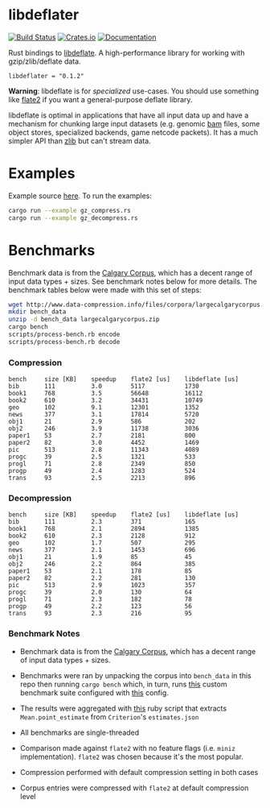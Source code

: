 # libdeflater

[![Build Status](https://travis-ci.org/adamkewley/libdeflater.svg?branch=master)](https://travis-ci.org/adamkewley/libdeflater)
[![Crates.io](https://img.shields.io/crates/v/libdeflater.svg?maxAge=2592000)](https://crates.io/crates/libdeflater)
[![Documentation](https://docs.rs/libdeflater/badge.svg)](https://docs.rs/libdeflater)

Rust bindings to [libdeflate](https://github.com/ebiggers/libdeflate).
A high-performance library for working with gzip/zlib/deflate data.

```
libdeflater = "0.1.2"
```

**Warning**: libdeflate is for *specialized* use-cases. You should
             use something like [flate2](https://github.com/alexcrichton/flate2-rs)
             if you want a general-purpose deflate library.

libdeflate is optimal in applications that have all input data up and
have a mechanism for chunking large input datasets (e.g. genomic
[bam](https://samtools.github.io/hts-specs/SAMv1.pdf) files, some
object stores, specialized backends, game netcode packets). It has a
much simpler API than [zlib](https://www.zlib.net/manual.html) but
can't stream data.


# Examples

Example source [here](examples). To run the examples:

```bash
cargo run --example gz_compress.rs
cargo run --example gz_decompress.rs
```


# Benchmarks

Benchmark data is from the [Calgary Corpus](https://en.wikipedia.org/wiki/Calgary_corpus),
which has a decent range of input data types + sizes. See benchmark notes below for more
details. The benchmark tables below were made with this set of steps:

```bash
wget http://www.data-compression.info/files/corpora/largecalgarycorpus.zip
mkdir bench_data
unzip -d bench_data largecalgarycorpus.zip
cargo bench
scripts/process-bench.rb encode
scripts/process-bench.rb decode
```

### Compression

```
bench     size [KB]    speedup    flate2 [us]    libdeflate [us]
bib       111          3.0        5117           1730
book1     768          3.5        56648          16112
book2     610          3.2        34431          10749
geo       102          9.1        12301          1352
news      377          3.1        17814          5720
obj1      21           2.9        586            202
obj2      246          3.9        11738          3036
paper1    53           2.7        2181           800
paper2    82           3.0        4452           1469
pic       513          2.8        11343          4089
progc     39           2.5        1321           533
progl     71           2.8        2349           850
progp     49           2.4        1283           524
trans     93           2.5        2213           896
```

### Decompression

```
bench     size [KB]    speedup    flate2 [us]    libdeflate [us]
bib       111          2.3        371            165
book1     768          2.1        2894           1385
book2     610          2.3        2128           912
geo       102          1.7        507            295
news      377          2.1        1453           696
obj1      21           1.9        85             45
obj2      246          2.2        864            385
paper1    53           2.1        178            85
paper2    82           2.2        281            130
pic       513          2.9        1023           357
progc     39           2.0        130            64
progl     71           2.3        182            78
progp     49           2.2        123            56
trans     93           2.3        216            95
```

### Benchmark Notes

- Benchmark data is from the [Calgary Corpus](https://en.wikipedia.org/wiki/Calgary_corpus),
  which has a decent range of input data types + sizes.

- Benchmarks were ran by unpacking the corpus into `bench_data` in
  this repo then running `cargo bench` which, in turn, runs
  [this](benches/custom_benches.rs) custom benchmark suite configured
  with [this](benches/custom-benches.toml) config.

- The results were aggregated with [this](scripts/process-bench.rb)
  ruby script that extracts `Mean.point_estimate` from `Criterion`'s
  `estimates.json`

- All benchmarks are single-threaded

- Comparison made against `flate2` with no feature flags (i.e. `miniz`
  implementation). `flate2` was chosen because it's the most popular.

- Compression performed with default compression setting in both cases

- Corpus entries were compressed with `flate2` at default compression
  level
